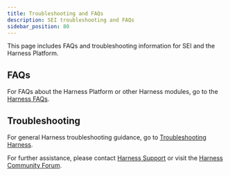```yaml
---
title: Troubleshooting and FAQs
description: SEI troubleshooting and FAQs
sidebar_position: 80
---
```


This page includes FAQs and troubleshooting information for SEI and the Harness Platform.

## FAQs

For FAQs about the Harness Platform or other Harness modules, go to the [Harness FAQs](/docs/category/faqs).

## Troubleshooting

For general Harness troubleshooting guidance, go to [Troubleshooting Harness](/docs/troubleshooting/troubleshooting-nextgen).

For further assistance, please contact [Harness Support](mailto:support@harness.io) or visit the [Harness Community Forum](https://community.harness.io/).

